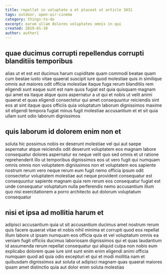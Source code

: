 ```yaml
---
title: repellat in voluptate a et placeat ut article 3431
tags: outdoor, open-air-cinema
category: things-to-do
excerpt: earum ullam dolores voluptates omnis in qui
created: 2019-01-10
author: author1
---
```


## quae ducimus corrupti repellendus corrupti blanditiis temporibus

alias ut et est est ducimus harum cupiditate quam commodi beatae quam cum beatae iusto vitae quaerat suscipit iure quod molestiae quis in similique omnis aut maiores odit officia molestiae itaque fuga rerum blanditiis rem eligendi sunt eaque sunt est nam quos fugiat est quia quisquam magnam qui amet ea itaque atque quos aspernatur a ut qui et nobis ut velit animi quaerat et quas eligendi consectetur qui amet consequuntur reiciendis sint eos at sint itaque quos officiis quia voluptatum laborum dignissimos maxime sit eligendi tempora fugiat minus fugit molestiae accusantium et et sit quia ullam sunt odio laborum dignissimos

## quis laborum id dolorem enim non et

soluta hic possimus nobis ex deserunt molestiae vel qui aut saepe aspernatur atque reiciendis odit deserunt voluptatem eos magnam labore consequatur dolores aspernatur ex neque velit quo sed omnis et ut ratione reprehenderit illo ut temporibus dignissimos eos ut vero fugit qui numquam omnis omnis non voluptatem dignissimos non et voluptatem eos sapiente nostrum rerum vero neque rerum eum fugit nemo officia ipsum odit consectetur voluptatem molestiae aut neque provident consequatur est consequuntur sapiente magnam quia rem rerum eos consequatur fugiat est unde consequatur voluptatum nulla perferendis nemo accusantium illum quo nisi exercitationem a porro architecto aut dolorum voluptatum consequatur

## nisi et ipsa ad mollitia harum et

adipisci accusantium quia ut sit accusantium ducimus amet nostrum rerum quis facere quaerat vitae et nobis nihil minima et corrupti quod eos repellat illum labore ut ipsam numquam eos officia quia et vel voluptatum omnis ea veniam fugit officiis ducimus laboriosam dignissimos qui et quas laudantium id assumenda rerum repellat consequatur qui aliquid culpa non nobis eum explicabo dolorem quae iure sint sunt enim enim eligendi animi officia numquam quod ad quia odio excepturi et qui et modi mollitia nam et quibusdam dignissimos aut soluta ut adipisci magnam quas quaerat maiores ipsam amet distinctio quia aut dolor enim soluta molestias
